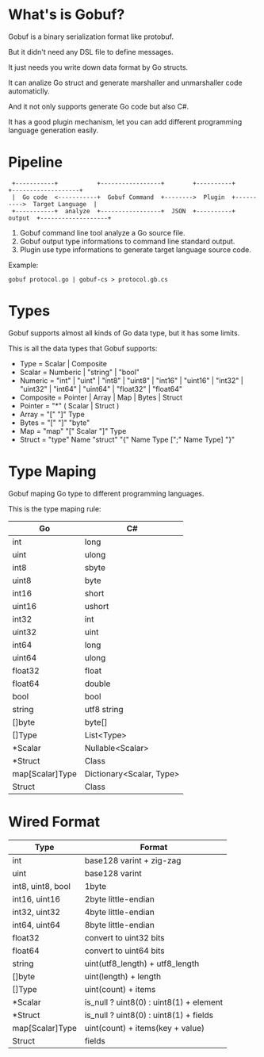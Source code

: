 What's is Gobuf?
================

Gobuf is a binary serialization format like protobuf.

But it didn't need any DSL file to define messages.

It just needs you write down data format by Go structs.

It can analize Go struct and generate marshaller and unmarshaller code automaticlly.

And it not only supports generate Go code but also C#.

It has a good plugin mechanism, let you can add different programming language generation easily.

Pipeline
============

```
 +-----------+           +-----------------+        +----------+          +-------------------+
 |  Go code  <-----------+  Gobuf Command  +-------->  Plugin  +---------->  Target Language  |
 +-----------+  analyze  +-----------------+  JSON  +----------+  output  +-------------------+
```

1. Gobuf command line tool analyze a Go source file.
2. Gobuf output type informations to command line standard output.
3. Plugin use type informations to generate target language source code.

Example:

```
gobuf protocol.go | gobuf-cs > protocol.gb.cs
```

Types
=====

Gobuf supports almost all kinds of Go data type, but it has some limits.

This is all the data types that Gobuf supports:

* Type = Scalar | Composite
* Scalar = Numberic | "string" | "bool"
* Numeric = "int" | "uint" | "int8" | "uint8" | "int16" | "uint16" | "int32" | "uint32" | "int64" | "uint64" | "float32" | "float64"
* Composite = Pointer | Array | Map | Bytes | Struct
* Pointer = "\*" ( Scalar | Struct )
* Array = "[" "]" Type
* Bytes = "[" "]" "byte"
* Map = "map" "[" Scalar "]" Type
* Struct = "type" Name "struct" "{" Name Type [";" Name Type] "}"

Type Maping
===========

Gobuf maping Go type to different programming languages.

This is the type maping rule:

| Go | C# |
| -- | -- |
| int | long |
| uint | ulong |
| int8 | sbyte |
| uint8 | byte |
| int16 | short |
| uint16 | ushort |
| int32 | int |
| uint32 | uint |
| int64 | long |
| uint64 | ulong |
| float32 | float |
| float64 | double |
| bool | bool |
| string | utf8 string |
| []byte | byte[] |
| []Type | List\<Type\> |
| \*Scalar | Nullable\<Scalar\> |
| \*Struct | Class |
| map[Scalar]Type | Dictionary\<Scalar, Type\> |
| Struct | Class |

Wired Format
============

| Type | Format |
| -- | -- |
| int | base128 varint + zig-zag |
| uint | base128 varint |
| int8, uint8, bool | 1byte |
| int16, uint16 | 2byte little-endian |
| int32, uint32 | 4byte little-endian |
| int64, uint64 | 8byte little-endian |
| float32 | convert to uint32 bits |
| float64 | convert to uint64 bits |
| string | uint(utf8\_length) + utf8\_length |
| []byte | uint(length) + length |
| []Type | uint(count) + items |
| \*Scalar | is_null ? uint8(0) : uint8(1) + element |
| \*Struct | is_null ? uint8(0) : uint8(1) + fields |
| map[Scalar]Type | uint(count) + items(key + value) |
| Struct | fields |
